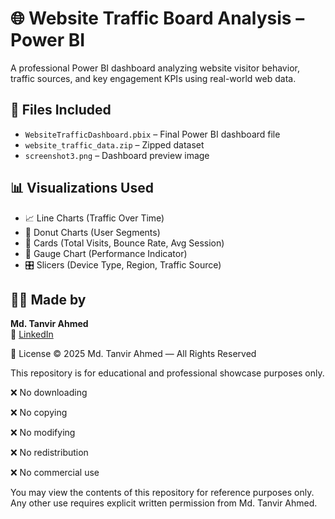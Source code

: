 # 🌐 Website Traffic Board Analysis – Power BI

A professional Power BI dashboard analyzing website visitor behavior, traffic sources, and key engagement KPIs using real-world web data.




## 📁 Files Included
- `WebsiteTrafficDashboard.pbix` – Final Power BI dashboard file
- `website_traffic_data.zip` – Zipped dataset
- `screenshot3.png` – Dashboard preview image


## 📊 Visualizations Used
- 📈 Line Charts (Traffic Over Time)
- 🍩 Donut Charts (User Segments)
- 📇 Cards (Total Visits, Bounce Rate, Avg Session)
- 🎯 Gauge Chart (Performance Indicator)
- 🎛️ Slicers (Device Type, Region, Traffic Source)


## 👩‍💻 Made by
**Md. Tanvir Ahmed**  
🔗 [LinkedIn](https://www.linkedin.com/in/mdtanvirahmeddev/)




📄 License
© 2025 Md. Tanvir Ahmed — All Rights Reserved

This repository is for educational and professional showcase purposes only.

❌ No downloading

❌ No copying

❌ No modifying

❌ No redistribution

❌ No commercial use

You may view the contents of this repository for reference purposes only.
Any other use requires explicit written permission from Md. Tanvir Ahmed.
